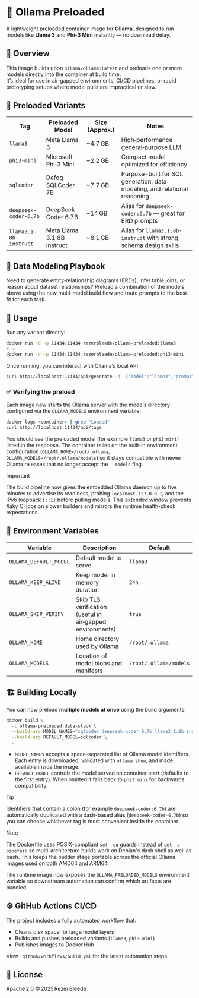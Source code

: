 # 🧠 Ollama Preloaded

A lightweight preloaded container image for **Ollama**, designed to run models like **Llama 3** and **Phi-3 Mini** instantly — no download delay.

## 🚀 Overview

This image builds upon `ollama/ollama:latest` and preloads one or more models directly into the container at build time.  
It’s ideal for use in air‑gapped environments, CI/CD pipelines, or rapid prototyping setups where model pulls are impractical or slow.

## 🧩 Preloaded Variants

| Tag | Preloaded Model | Size (Approx.) | Notes |
|-----|------------------|----------------|-------|
| `llama3` | Meta Llama 3 | ~4.7 GB | High‑performance general‑purpose LLM |
| `phi3-mini` | Microsoft Phi‑3 Mini | ~2.2 GB | Compact model optimized for efficiency |
| `sqlcoder` | Defog SQLCoder 7B | ~7.7 GB | Purpose-built for SQL generation, data modeling, and relational reasoning |
| `deepseek-coder-6.7b` | DeepSeek Coder 6.7B | ~14 GB | Alias for `deepseek-coder:6.7b` — great for ERD prompts |
| `llama3.1-8b-instruct` | Meta Llama 3.1 8B Instruct | ~8.1 GB | Alias for `llama3.1:8b-instruct` with strong schema design skills |

## 🧠 Data Modeling Playbook

Need to generate entity‑relationship diagrams (ERDs), infer table joins, or reason about dataset relationships? Preload a combination of the models above using the new multi-model build flow and route prompts to the best fit for each task.

## 🧱 Usage

Run any variant directly:
```bash
docker run -d -p 11434:11434 rezerbleede/ollama-preloaded:llama3
# or
docker run -d -p 11434:11434 rezerbleede/ollama-preloaded:phi3-mini
```

Once running, you can interact with Ollama’s local API:
```bash
curl http://localhost:11434/api/generate -d '{"model":"llama3","prompt":"Hello"}'
```

### ✅ Verifying the preload

Each image now starts the Ollama server with the models directory configured via the `OLLAMA_MODELS` environment variable:

```bash
docker logs <container> | grep "Loaded"
curl http://localhost:11434/api/tags
```

You should see the preloaded model (for example `llama3` or `phi3:mini`) listed in the response. The container relies on the built-in environment configuration (`OLLAMA_HOME=/root/.ollama`, `OLLAMA_MODELS=/root/.ollama/models`) so it stays compatible with newer Ollama releases that no longer accept the `--models` flag.

> [!IMPORTANT]
> The build pipeline now gives the embedded Ollama daemon up to five minutes to advertise its readiness, probing `localhost`, `127.0.0.1`, and the IPv6 loopback `[::1]` before pulling models. This extended window prevents flaky CI jobs on slower builders and mirrors the runtime health-check expectations.

## 🧰 Environment Variables

| Variable | Description | Default |
|-----------|-------------|----------|
| `OLLAMA_DEFAULT_MODEL` | Default model to serve | `llama3` |
| `OLLAMA_KEEP_ALIVE` | Keep model in memory duration | `24h` |
| `OLLAMA_SKIP_VERIFY` | Skip TLS verification (useful in air‑gapped environments) | `true` |
| `OLLAMA_HOME` | Home directory used by Ollama | `/root/.ollama` |
| `OLLAMA_MODELS` | Location of model blobs and manifests | `/root/.ollama/models` |

## 🏗️ Building Locally

You can now preload **multiple models at once** using the build arguments:
```bash
docker build \
  -t ollama-preloaded:data-stack \
  --build-arg MODEL_NAMES="sqlcoder deepseek-coder:6.7b llama3.1:8b-instruct" \
  --build-arg DEFAULT_MODEL=sqlcoder \
  .
```

* `MODEL_NAMES` accepts a space-separated list of Ollama model identifiers. Each entry is downloaded, validated with `ollama show`, and made available inside the image.
* `DEFAULT_MODEL` controls the model served on container start (defaults to the first entry). When omitted it falls back to `phi3:mini` for backwards compatibility.

> [!TIP]
> Identifiers that contain a colon (for example `deepseek-coder:6.7b`) are automatically duplicated with a dash-based alias (`deepseek-coder-6.7b`) so you can choose whichever tag is most convenient inside the container.

> [!NOTE]
> The Dockerfile uses POSIX-compliant `set -eu` guards instead of `set -o pipefail` so multi-architecture builds work on Debian's dash shell as well as bash. This keeps the builder stage portable across the official Ollama images used on both AMD64 and ARM64.

The runtime image now exposes the `OLLAMA_PRELOADED_MODELS` environment variable so downstream automation can confirm which artifacts are bundled.

## ⚙️ GitHub Actions CI/CD

The project includes a fully automated workflow that:
- Cleans disk space for large model layers
- Builds and pushes preloaded variants (`llama3`, `phi3-mini`)
- Publishes images to Docker Hub

View `.github/workflows/build.yml` for the latest automation steps.

## 📄 License
Apache 2.0 © 2025 Rezer Bleede
